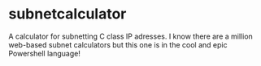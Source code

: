 # subnetcalculator

A calculator for subnetting C class IP adresses.
I know there are a million web-based subnet calculators but this one is in the cool and epic Powershell language!
